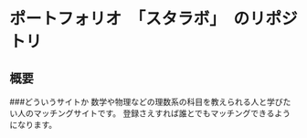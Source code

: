 # ポートフォリオ　「スタラボ」　のリポジトリ
## 概要
###どういうサイトか
数学や物理などの理数系の科目を教えられる人と学びたい人のマッチングサイトです。
登録さえすれば誰とでもマッチングできるようになります。
